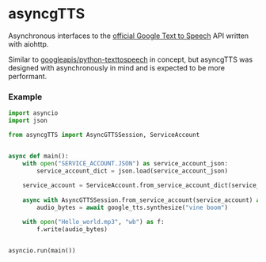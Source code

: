 # asyncgTTS

Asynchronous interfaces to the [official Google Text to Speech](https://cloud.google.com/text-to-speech) API written with aiohttp.

Similar to [googleapis/python-texttospeech](https://github.com/googleapis/python-texttospeech/blob/3125b714f547191a830faecb5ae0b830e53e99fd/google/cloud/texttospeech_v1/services/text_to_speech/async_client.py#L35) in concept, but asyncgTTS was designed with asynchronously in mind and is expected to be more performant.

### Example

```python
import asyncio
import json

from asyncgTTS import AsyncGTTSSession, ServiceAccount


async def main():
    with open("SERVICE_ACCOUNT.JSON") as service_account_json:
        service_account_dict = json.load(service_account_json)
        
    service_account = ServiceAccount.from_service_account_dict(service_account_dict)
    
    async with AsyncGTTSSession.from_service_account(service_account) as google_tts:
        audio_bytes = await google_tts.synthesize("vine boom")

    with open("Hello_world.mp3", "wb") as f:
        f.write(audio_bytes)


asyncio.run(main())
```
